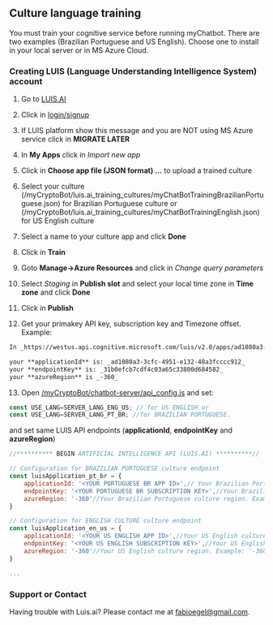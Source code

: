 ## Culture language training

You must train your cognitive service before running myChatbot.
There are two examples (Brazilian Portuguese and US English). Choose one to install in your local server or in MS Azure Cloud.

### Creating LUIS (Language Understanding Intelligence System) account

1. Go to [LUIS.AI](https://www.luis.ai/home)

2. Click in [login/signup](https://www.luis.ai/home)

3. If LUIS platform show this message and you are NOT using MS Azure service click in **MIGRATE LATER**

4. In **My Apps** click in _Import new app_

5. Click in **Choose app file (JSON format) ...** to upload a trained culture

6. Select your culture (<YOUR PATH>/myCryptoBot/luis.ai_training_cultures/myChatBotTrainingBrazilianPortuguese.json) for Brazilian Portuguese culture or (<YOUR PATH>/myCryptoBot/luis.ai_training_cultures/myChatBotTrainingEnglish.json) for US English culture

7. Select a name to your culture app and click **Done**

8. Click in **Train**

9. Goto **Manage->Azure Resources** and click in _Change query parameters_

10. Select _Staging_ in **Publish slot** and select your local time zone in **Time zone** and click **Done**

11. Click in **Publish**

12. Get your primakey API key, subscription key and Timezone offset. Example:

```markdown
In _https://westus.api.cognitive.microsoft.com/luis/v2.0/apps/ad1080a3-3cfc-4951-e132-48a3fcccc912?staging=true&verbose=true&timezoneOffset=-360&subscription-key=31b0efcb7cdf4c03a65c33800d684582&q=_ link:

your **applicationId** is: _ad1080a3-3cfc-4951-e132-48a3fcccc912_
your **endpointKey** is: _31b0efcb7cdf4c03a65c33800d684582_
your **azureRegion** is _-360_

```

13. Open [<YOUR PATH>/myCryptoBot/chatbot-server/api_config.js](/myCryptoBot/chatbot-server/api_config.js) and set:

```javascript
const USE_LANG=SERVER_LANG_ENG_US; // for US ENGLISH or
const USE_LANG=SERVER_LANG_PT_BR; //for BRAZILIAN PORTUGUESE.
```

and set same LUIS API endpoints (**applicationId**, **endpointKey** and **azureRegion**)

```javascript
//********** BEGIN ARTIFICIAL INTELLIGENCE API (LUIS.AI) **********//

// Configuration for BRAZILIAN PORTUGUESE culture endpoint
const luisApplication_pt_br = {
    applicationId: '<YOUR PORTUGUESE BR APP ID>',// Your Brazilian Portuguese culture AppId. Example: 'f220162c-a4f2-475c-804d-4d39b0e1c3ae'
    endpointKey: '<YOUR PORTUGUESE BR SUBSCRIPTION KEY>',//Your Brazilian Portuguese culture subscriptionKey. Example: '21a2efcb7cdfec03f65c33811b682581'
    azureRegion: '-360'//Your Brazilian Portuguese culture region. Example: '-360'
}

// Configuration for ENGLISH CULTURE culture endpoint
const luisApplication_en_us = {
    applicationId: '<YOUR US ENGLISH APP ID>',//Your US English culture appId. Example: 'ad1080a3-3cfc-4951-e132-48a3fcccc912'
    endpointKey: '<YOUR US ENGLISH SUBSCRIPTION KEY>',//Your US English culture subscriptionKey. Example: '31b0efcb7cdf4c03a65c33800d684582'
    azureRegion: '-360'//Your US English culture region. Example: '-360'
}

...

```

### Support or Contact

Having trouble with Luis.ai? Please contact me at [fabioegel@gmail.com](mailto:fabioegel@gmail.com).

